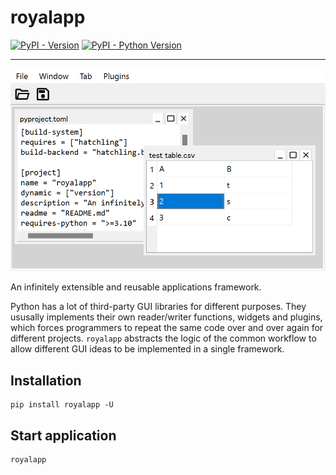 # royalapp

[![PyPI - Version](https://img.shields.io/pypi/v/royalapp.svg)](https://pypi.org/project/royalapp)
[![PyPI - Python Version](https://img.shields.io/pypi/pyversions/royalapp.svg)](https://pypi.org/project/royalapp)

-----

![](images/window.png)

An infinitely extensible and reusable applications framework.

Python has a lot of third-party GUI libraries for different purposes. They ususally
implements their own reader/writer functions, widgets and plugins, which forces
programmers to repeat the same code over and over again for different projects.
`royalapp` abstracts the logic of the common workflow to allow different GUI ideas
to be implemented in a single framework.

## Installation

```shell
pip install royalapp -U
```

## Start application

```shell
royalapp
```

